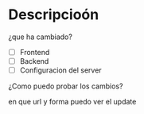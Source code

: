 # Descripcioón 
¿que ha cambiado?

- [ ] Frontend
- [ ] Backend
- [ ] Configuracion del server

¿Como puedo probar los cambios?

en que url y forma puedo ver el update


